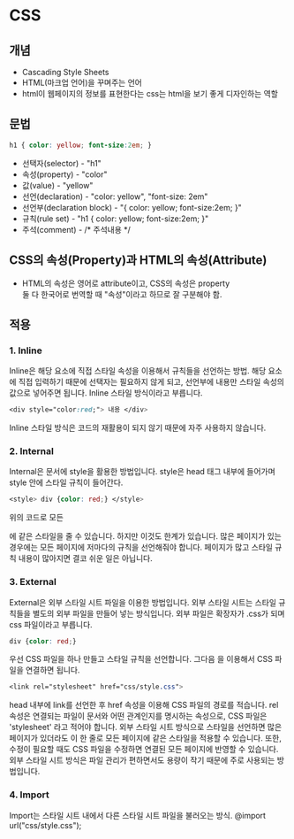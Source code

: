 # CSS

## 개념
- Cascading Style Sheets
 - HTML(마크업 언어)을 꾸며주는 언어
 - html이 웹페이지의 정보를 표현한다는 css는 html을 보기 좋게 디자인하는 역할 

## 문법

```css
h1 { color: yellow; font-size:2em; }
```
- 선택자(selector) - "h1"
- 속성(property) - "color"
- 값(value) - "yellow"
- 선언(declaration) - "color: yellow", "font-size: 2em"
- 선언부(declaration block) - "{ color: yellow; font-size:2em; }"
- 규칙(rule set) - "h1 { color: yellow; font-size:2em; }"
- 주석(comment) - /* 주석내용 */

## CSS의 속성(Property)과 HTML의 속성(Attribute)

- HTML의 속성은 영어로 attribute이고, CSS의 속성은 property <br>
둘 다 한국어로 번역할 때 "속성"이라고 하므로 잘 구분해야 함. <br>

## 적용

### 1. Inline

Inline은 해당 요소에 직접 스타일 속성을 이용해서 규칙들을 선언하는 방법.
해당 요소에 직접 입력하기 때문에 선택자는 필요하지 않게 되고, 선언부에 내용만 스타일 속성의 값으로 넣어주면 됩니다.
Inline 스타일 방식이라고 부릅니다.
```css
<div style="color:red;"> 내용 </div>
```
Inline 스타일 방식은 코드의 재활용이 되지 않기 때문에 자주 사용하지 않습니다.

 
### 2. Internal

Internal은 문서에 style을 활용한 방법입니다.
style은 head 태그 내부에 들어가며 style 안에 스타일 규칙이 들어간다.

 ```css
<style> div {color: red;} </style>
```
위의 코드로 모든 <div>에 같은 스타일을 줄 수 있습니다.
하지만 이것도 한계가 있습니다.
많은 페이지가 있는 경우에는 모든 페이지에 저마다의 규칙을 선언해줘야 합니다.
페이지가 많고 스타일 규칙 내용이 많아지면 결코 쉬운 일은 아닙니다.

 
### 3. External

External은 외부 스타일 시트 파일을 이용한 방법입니다.
외부 스타일 시트는 스타일 규칙들을 별도의 외부 파일을 만들어 넣는 방식입니다.
외부 파일은 확장자가 .css가 되며 css 파일이라고 부릅니다.
 ```css
div {color: red;}
```
우선 CSS 파일을 하나 만들고 스타일 규칙을 선언합니다.
그다음 <link>을 이용해서 CSS 파일을 연결하면 됩니다.
 ```css
<link rel="stylesheet" href="css/style.css">
 ```
head 내부에 link를 선언한 후 href 속성을 이용해 CSS 파일의 경로를 적습니다.
rel 속성은 연결되는 파일이 문서와 어떤 관계인지를 명시하는 속성으로, CSS 파일은 'stylesheet' 라고 적어야 합니다.
외부 스타일 시트 방식으로 스타일을 선언하면 많은 페이지가 있더라도 이 한 줄로 모든 페이지에 같은 스타일을 적용할 수 있습니다.
또한, 수정이 필요할 때도 CSS 파일을 수정하면 연결된 모든 페이지에 반영할 수 있습니다.
외부 스타일 시트 방식은 파일 관리가 편하면서도 용량이 작기 때문에 주로 사용되는 방법입니다.

 
### 4. Import

Import는 스타일 시트 내에서 다른 스타일 시트 파일을 불러오는 방식.
@import url("css/style.css");
<style> 내부 상단이나 외부 스타일 시트 파일 상단에 선언하는데 성능상 좋지 않아서 거의 쓰이지 않음.

